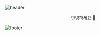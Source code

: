 
![header](https://capsule-render.vercel.app/api?type=waving&color=5BC1DD&height=250&section=header&text=tipsyboy&fontSize=75&fontColor=1B1B22)

<p align="center">
안녕하세요 👋 <br>
</p>


![footer](https://capsule-render.vercel.app/api?section=footer&color=5BC1DD)
